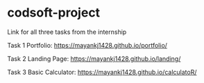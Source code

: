 # codsoft-project

Link for all three tasks from the internship

Task 1 Portfolio: https://mayankj1428.github.io/portfolio/

Task 2 Landing Page: https://mayankj1428.github.io/landing/

Task 3 Basic Calculator: https://mayankj1428.github.io/calculatoR/
